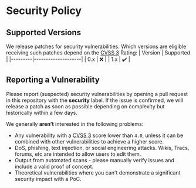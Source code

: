 # Security Policy

## Supported Versions

We release patches for security vulnerabilities. Which versions are eligible receiving such patches depend on the [<span>CVSS 3</span>](https://www.first.org/cvss/calculator/3.0) Rating:
| Version | Supported          |
|---------|--------------------|
| 0.x     | :x:                |
| 1.x     | :heavy_check_mark: |

## Reporting a Vulnerability

Please report (suspected) security vulnerabilities by opening a pull request in this repository with the **security** label. If the issue is confirmed, we will release a patch as soon as possible depending on complexity but historically within a few days.

We generally **aren’t** interested in the following problems:
* Any vulnerability with a [<span>CVSS 3</span>](https://www.first.org/cvss/calculator/3.0) score lower than `4.0`, unless it can be combined with other vulnerabilities to achieve a higher score.
* DoS, phishing, text injection, or social engineering attacks. Wikis, Tracs, forums, etc are intended to allow users to edit them.
* Output from automated scans - please manually verify issues and include a valid proof of concept.
* Theoretical vulnerabilities where you can't demonstrate a significant security impact with a PoC.
